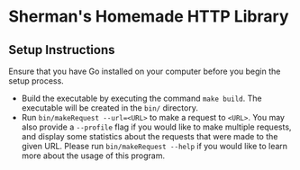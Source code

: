 # Sherman's Homemade HTTP Library

## Setup Instructions
Ensure that you have Go installed on your computer before you begin the setup process.
- Build the executable by executing the command `make build`. The executable will be created in the `bin/` directory.
- Run `bin/makeRequest --url=<URL>` to make a request to `<URL>`. You may also provide a `--profile` flag if you would like to make multiple requests, and display some statistics about the requests that were made to the given URL.
Please run `bin/makeRequest --help` if you would like to learn more about the usage of this program.
